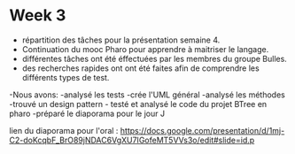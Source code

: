 # Week 3

- répartition des tâches pour la présentation semaine 4.
- Continuation du mooc Pharo pour apprendre à maitriser le langage.
- différentes tâches ont été éffectuées par les membres du groupe Bulles.
- des recherches rapides ont ont été faites afin de comprendre les différents types de test.

-Nous avons:
	-analysé les tests
	-crée l'UML général
	-analysé les méthodes
	-trouvé un design pattern
	- testé et analysé le code du projet BTree en pharo
	-préparé le diaporama pour le jour J

lien du diaporama pour l'oral :
https://docs.google.com/presentation/d/1mj-C2-doKcqbF_BrO89jNDAC6VgXU7IGofeMT5VVs3o/edit#slide=id.p

